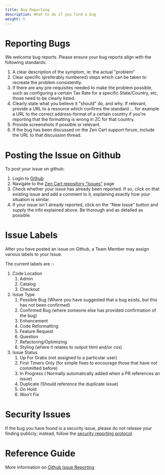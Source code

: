 ```yaml
---
title: Bug Reporting
description: What to do if you find a bug
weight: 5
---
```


# Reporting Bugs

We welcome bug reports. Please ensure your bug reports align with the following standards:

1. A clear description of the symptom, ie: the actual "problem"
2. Clear specific (preferably numbered) steps which can be taken to recreate the problem consistently. 
3. If there are any pre-requisites needed to make the problem possible, such as configuring a certain Tax Rate for a specific State/Country, etc, those need to be clearly listed.
4. Clearly state what you believe it "should" do, and why. If relevant, provide a URL to a resource which confirms the standard ... for example a URL to the correct address-format of a certain country if you're reporting that the formatting is wrong in ZC for that country.
5. Provide screenshots if possible or relevant.
6. If the bug has been discussed on the Zen Cart support forum, include the URL to that discussion thread.


# Posting the Issue on Github

To post your issue on github:

1. Login to [Github](https://www.github.com/)
2. Navigate to the [Zen Cart repository "Issues"](https://github.com/zencart/zencart/issues) page
3. Check whether your issue has already been reported. If so, click on that existing issue and add a comment to it, explaining exactly how your situation is similar.
4. If your issue isn't already reported, click on the "New Issue" button and supply the info explained above. Be thorough and as detailed as possible.

# Issue Labels

After you have posted an issue on Github, a Team Member may assign various labels to your Issue.

The current labels are :- 

1. Code Location 
    1. Admin 
    2. Catalog
    3. Checkout
2. Issue Type
    1. Possible Bug (Where you have suggested that a bug exists, but this has not been confirmed)
    2. Confirmed Bug (where someone else has provided confirmation of the bug)
    3. Enhancement 
    4. Code Reformatting
    6. Feature Request
    7. Question
    8. Refactoring/Optimizing 
    9. Styling (where it relates to output html and/or css)
3. Issue Status
    1. Up For Grabs (not assigned to a particular user)
    2. First Timers Only (for simple fixes to encourage those that have not committed before)
    3. In Progress ( Normally automatically added when a PR references an issue)
    4. Duplicate (Should reference the duplicate issue)
    5. On Hold 
    6. Won't Fix

# Security Issues 

If the bug you have found is a security issue, please do not release your finding publicly; instead, follow the [security reporting protocol](/user/about_us/security_reports/). 
  
# Reference Guide
More information on [Github Issue Reporting](https://guides.github.com/features/issues/)

